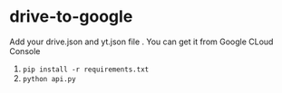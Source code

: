 # drive-to-google

Add your drive.json and yt.json file . You can get it from Google CLoud Console

1. `pip install -r requirements.txt`
2. `python api.py`
